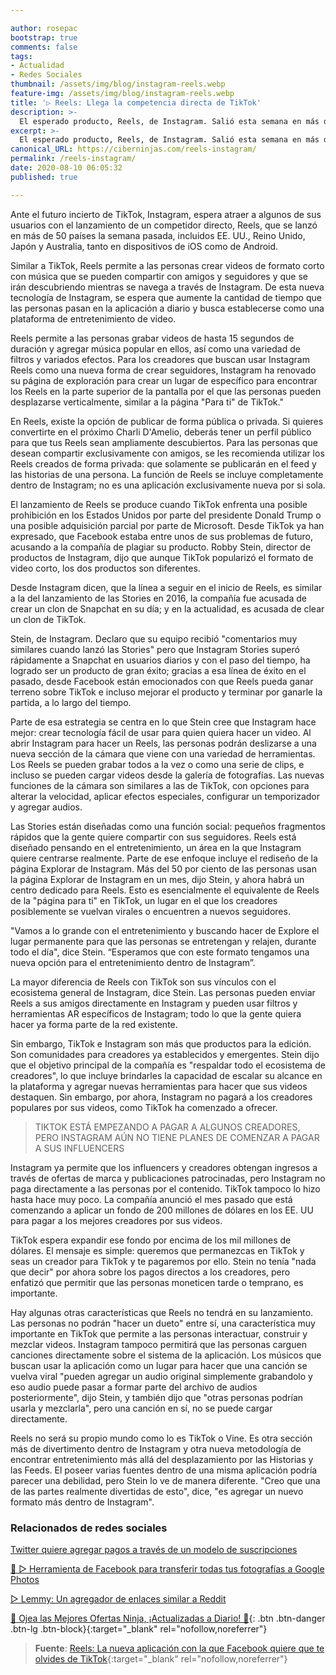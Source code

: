 ```yaml
---

author: rosepac
bootstrap: true
comments: false
tags:
- Actualidad
- Redes Sociales
thumbnail: /assets/img/blog/instagram-reels.webp
feature-img: /assets/img/blog/instagram-reels.webp
title: '▷ Reels: Llega la competencia directa de TikTok'
description: >-
  El esperado producto, Reels, de Instagram. Salió esta semana en más de 50 países y tiene como objetivo convertirse en uno de los mayores competidores de TikTok. Instagram tendrá que convencer a la gente de que dedique menos tiempo a TikTok y más tiempo a Instagram.
excerpt: >-
  El esperado producto, Reels, de Instagram. Salió esta semana en más de 50 países y tiene como objetivo convertirse en uno de los mayores competidores de TikTok. Instagram tendrá que convencer a la gente de que dedique menos tiempo a TikTok y más tiempo a Instagram.
canonical_URL: https://ciberninjas.com/reels-instagram/
permalink: /reels-instagram/
date: 2020-08-10 06:05:32
published: true

---
```


Ante el futuro incierto de TikTok, Instagram, espera atraer a algunos de sus usuarios con el lanzamiento de un competidor directo, Reels, que se lanzó en más de 50 países la semana pasada, incluidos EE. UU., Reino Unido, Japón y Australia, tanto en dispositivos de iOS como de Android.

Similar a TikTok, Reels permite a las personas crear videos de formato corto con música que se pueden compartir con amigos y seguidores y que se irán descubriendo mientras se navega a través de Instagram. De esta nueva tecnología de Instagram, se espera que aumente la cantidad de tiempo que las personas pasan en la aplicación a diario y busca establecerse como una plataforma de entretenimiento de video.

Reels permite a las personas grabar videos de hasta 15 segundos de duración y agregar música popular en ellos, así como una variedad de filtros y variados efectos. Para los creadores que buscan usar Instagram Reels como una nueva forma de crear seguidores, Instagram ha renovado su página de exploración para crear un lugar de específico para encontrar los Reels en la parte superior de la pantalla por el que las personas pueden desplazarse verticalmente, similar a la página "Para ti" de TikTok."

En Reels, existe la opción de publicar de forma pública o privada. Si quieres convertirte en el próximo Charli D'Amelio, deberás tener un perfil público para que tus Reels sean ampliamente descubiertos. Para las personas que desean compartir exclusivamente con amigos, se les recomienda utilizar los Reels creados de forma privada: que solamente se publicarán en el feed y las historias de una persona. La función de Reels se incluye completamente dentro de Instagram; no es una aplicación exclusivamente nueva por si sola.

El lanzamiento de Reels se produce cuando TikTok enfrenta una posible prohibición en los Estados Unidos por parte del presidente Donald Trump o una posible adquisición parcial por parte de Microsoft. Desde TikTok ya han expresado, que Facebook estaba entre unos de sus problemas de futuro, acusando a la compañía de plagiar su producto. Robby Stein, director de productos de Instagram, dijo que aunque TikTok popularizó el formato de video corto, los dos productos son diferentes.

Desde Instagram dicen, que la línea a seguir en el inicio de Reels, es similar a la del lanzamiento de las Stories en 2016, la compañía fue acusada de crear un clon de Snapchat en su día; y en la actualidad, es acusada de clear un clon de TikTok.

Stein, de Instagram. Declaro que su equipo recibió "comentarios muy similares cuando lanzó las Stories" pero que Instagram Stories superó rápidamente a Snapchat en usuarios diarios y con el paso del tiempo, ha logrado ser un producto de gran éxito; gracias a esa línea de éxito en el pasado, desde Facebook están emocionados con que Reels pueda ganar terreno sobre TikTok e incluso mejorar el producto y terminar por ganarle la partida, a lo largo del tiempo.

Parte de esa estrategia se centra en lo que Stein cree que Instagram hace mejor: crear tecnología fácil de usar para quien quiera hacer un video. Al abrir Instagram para hacer un Reels, las personas podrán deslizarse a una nueva sección de la cámara que viene con una variedad de herramientas. Los Reels se pueden grabar todos a la vez o como una serie de clips, e incluso se pueden cargar videos desde la galería de fotografías. Las nuevas funciones de la cámara son similares a las de TikTok, con opciones para alterar la velocidad, aplicar efectos especiales, configurar un temporizador y agregar audios.

Las Stories están diseñadas como una función social: pequeños fragmentos rápidos que la gente quiere compartir con sus seguidores. Reels está diseñado pensando en el entretenimiento, un área en la que Instagram quiere centrarse realmente. Parte de ese enfoque incluye el rediseño de la página Explorar de Instagram. Más del 50 por ciento de las personas usan la página Explorar de Instagram en un mes, dijo Stein, y ahora habrá un centro dedicado para Reels. Esto es esencialmente el equivalente de Reels de la "página para ti" en TikTok, un lugar en el que los creadores posiblemente se vuelvan virales o encuentren a nuevos seguidores.

"Vamos a lo grande con el entretenimiento y buscando hacer de Explore el lugar permanente para que las personas se entretengan y relajen, durante todo el día", dice Stein. “Esperamos que con este formato tengamos una nueva opción para el entretenimiento dentro de Instagram”.

La mayor diferencia de Reels con TikTok son sus vínculos con el ecosistema general de Instagram, dice Stein. Las personas pueden enviar Reels a sus amigos directamente en Instagram y pueden usar filtros y herramientas AR específicos de Instagram; todo lo que la gente quiera hacer ya forma parte de la red existente.

Sin embargo, TikTok e Instagram son más que productos para la edición. Son comunidades para creadores ya establecidos y emergentes. Stein dijo que el objetivo principal de la compañía es "respaldar todo el ecosistema de creadores", lo que incluye brindarles la capacidad de escalar su alcance en la plataforma y agregar nuevas herramientas para hacer que sus videos destaquen. Sin embargo, por ahora, Instagram no pagará a los creadores populares por sus videos, como TikTok ha comenzado a ofrecer.

> TIKTOK ESTÁ EMPEZANDO A PAGAR A ALGUNOS CREADORES, PERO INSTAGRAM AÚN NO TIENE PLANES DE COMENZAR A PAGAR A SUS INFLUENCERS

Instagram ya permite que los influencers y creadores obtengan ingresos a través de ofertas de marca y publicaciones patrocinadas, pero Instagram no paga directamente a las personas por el contenido. TikTok tampoco lo hizo hasta hace muy poco. La compañía anunció el mes pasado que está comenzando a aplicar un fondo de 200 millones de dólares en los EE. UU para pagar a los mejores creadores por sus videos.

TikTok espera expandir ese fondo por encima de los mil millones de dólares. El mensaje es simple: queremos que permanezcas en TikTok y seas un creador para TikTok y te pagaremos por ello. Stein no tenía "nada que decir" por ahora sobre los pagos directos a los creadores, pero enfatizó que permitir que las personas moneticen tarde o temprano, es importante.

Hay algunas otras características que Reels no tendrá en su lanzamiento. Las personas no podrán "hacer un dueto" entre sí, una característica muy importante en TikTok que permite a las personas interactuar, construir y mezclar videos. Instagram tampoco permitirá que las personas carguen canciones directamente sobre el sistema de la aplicación. Los músicos que buscan usar la aplicación como un lugar para hacer que una canción se vuelva viral "pueden agregar un audio original simplemente grabandolo y eso audio puede pasar a formar parte del archivo de audios posteriormente", dijo Stein, y también dijo que "otras personas podrían usarla y mezclarla", pero una canción en sí, no se puede cargar directamente.

Reels no será su propio mundo como lo es TikTok o Vine. Es otra sección más de divertimento dentro de Instagram y otra nueva metodología de encontrar entretenimiento más allá del desplazamiento por las Historias y las Feeds. El poseer varias fuentes dentro de una misma aplicación podría parecer una debilidad, pero Stein lo ve de manera diferente. "Creo que una de las partes realmente divertidas de esto", dice, "es agregar un nuevo formato más dentro de Instagram".

### **Relacionados de redes sociales**

[Twitter quiere agregar pagos a través de un modelo de suscripciones](https://ciberninjas.com/twitter-quiere-agregar-suscripciones/)

[🥇 ▷ Herramienta de Facebook para transferir todas tus fotografías a Google Photos](https://ciberninjas.com/facebook-to-google-fotos/)

[▷ Lemmy: Un agregador de enlaces similar a Reddit](https://ciberninjas.com/lemmynet-red-enlaces/)

[🎁 Ojea las Mejores Ofertas Ninja, ¡Actualizadas a Diario! 🛒](https://www.amazon.es/shop/cibercursos "Los Mejores Chollos de Amazon, Ofertas Flash, Black Monday y Amazon Prime Day"){: .btn .btn-danger .btn-lg .btn-block}{:target="_blank" rel="nofollow,noreferrer"}

> **Fuente**: [Reels: La nueva aplicación con la que Facebook quiere que te olvides de TikTok](https://www.theverge.com/2020/8/5/21354117/instagram-reels-tiktok-vine-short-videos-stories-explore-music-effects-filters){:target="_blank" rel="nofollow,noreferrer"}